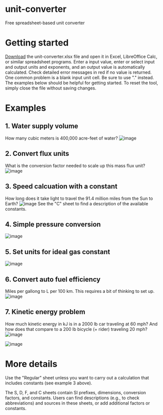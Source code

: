 # unit-converter
Free spreadsheet-based unit converter

# Getting started
[Download](https://github.com/sashahafner/unit-converter/raw/main/unit-converter.xlsx) the unit-converter.xlsx file and open it in Excel, LibreOffice Calc, or similar spreadsheet programs.
Enter a input value, enter or select input and output units and exponents, and an output value is automatically calculated.
Check detailed error messages in red if no value is returned.
One common problem is a blank input unit cell. 
Be sure to use "." instead.
The examples below should be helpful for getting started.
To reset the tool, simply close the file without saving changes.

# Examples
## 1. Water supply volume
How many cubic meters is 400,000 acre-feet of water?
![image](https://user-images.githubusercontent.com/35272876/211882171-bd631d8d-825f-43dd-b1c0-50c27af54252.png)

## 2. Convert flux units
What is the conversion factor needed to scale up this mass flux unit?
![image](https://user-images.githubusercontent.com/35272876/211879637-4031c89b-964e-466b-a867-adeb6cbd8e71.png)

## 3. Speed calcuation with a constant
How long does it take light to travel the 91.4 million miles from the Sun to Earth? 
![image](https://user-images.githubusercontent.com/35272876/211881719-a1e748e6-af6a-4099-816a-f31d90d681d8.png)
See the "C" sheet to find a description of the available constants.

## 4. Simple pressure conversion
![image](https://user-images.githubusercontent.com/35272876/212169989-fbe766de-3188-4483-9e21-fadad2382a13.png)

## 5. Set units for ideal gas constant
![image](https://user-images.githubusercontent.com/35272876/212171575-026cf3d7-2cc7-438a-b2ab-b5420b891e1d.png)

## 6. Convert auto fuel efficiency
Miles per gallong to L per 100 km.
This requires a bit of thinking to set up.
![image](https://user-images.githubusercontent.com/35272876/212348035-72e01bc5-903e-4529-a865-a2573f61ab08.png)

## 7. Kinetic energy problem
How much kinetic energy in kJ is in a 2000 lb car traveling at 60 mph? And how does that compare to a 200 lb bicycle (+ rider) traveling 20 mph?
![image](https://user-images.githubusercontent.com/35272876/212349315-632b4579-9e30-4dd3-ae9b-d7d3bd65403e.png)

![image](https://user-images.githubusercontent.com/35272876/212349620-d7a03e36-501f-44b3-91bc-04a246ff2a9a.png)




# More details
Use the "Regular" sheet unless you want to carry out a calculation that includes constants (see example 3 above).

The S, D, F, and C sheets contain SI prefixes, dimensions, conversion factors, and constants.
Users can find descriptions (e.g., to check abbreviations) and sources in these sheets, or add additional factors or constants.
